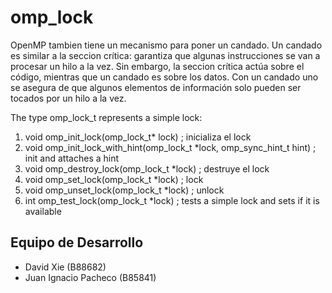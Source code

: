 # omp_lock

OpenMP tambien tiene un mecanismo para poner un candado. Un candado es similar a la seccion crítica: garantiza que algunas instrucciones se van a procesar un hilo a la vez. Sin embargo, la seccion crítica actúa sobre el código, mientras que un candado es sobre los datos. Con un candado uno se asegura de que algunos elementos de información solo pueden ser tocados por un hilo a la vez.

The type omp_lock_t represents a simple lock:
1. void omp\_init\_lock(omp\_lock\_t* lock) ; inicializa el lock
2. void omp\_init\_lock\_with\_hint(omp\_lock\_t *lock, omp\_sync\_hint\_t hint) ; init and attaches a hint
3. void omp\_destroy\_lock(omp\_lock\_t *lock) ; destruye el lock
4. void omp\_set\_lock(omp\_lock\_t *lock) ; lock
5. void omp\_unset\_lock(omp\_lock\_t *lock) ; unlock
6. int omp\_test\_lock(omp\_lock\_t *lock) ; tests a simple lock and sets if it is available

## Equipo de Desarrollo
- David Xie (B88682)
- Juan Ignacio Pacheco (B85841)
